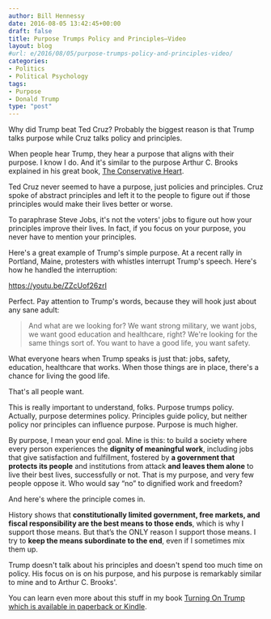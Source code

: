 ```yaml
---
author: Bill Hennessy
date: 2016-08-05 13:42:45+00:00
draft: false
title: Purpose Trumps Policy and Principles—Video
layout: blog
#url: e/2016/08/05/purpose-trumps-policy-and-principles-video/
categories:
- Politics
- Political Psychology
tags:
- Purpose
- Donald Trump
type: "post"
---
```


Why did Trump beat Ted Cruz? Probably the biggest reason is that Trump talks purpose while Cruz talks policy and principles.

When people hear Trump, they hear a purpose that aligns with their purpose. I know I do. And it's similar to the purpose Arthur C. Brooks explained in his great book, [The Conservative Heart](https://hennessysview.com/2015/08/11/how-to-sell-conservative-principles/).

Ted Cruz never seemed to have a purpose, just policies and principles. Cruz spoke of abstract principles and left it to the people to figure out if those principles would make their lives better or worse.

To paraphrase Steve Jobs, it's not the voters' jobs to figure out how your principles improve their lives. In fact, if you focus on your purpose, you never have to mention your principles.

Here's a great example of Trump's simple purpose. At a recent rally in Portland, Maine, protesters with whistles interrupt Trump's speech. Here's how he handled the interruption:

https://youtu.be/ZZcUof26zrI

Perfect. Pay attention to Trump's words, because they will hook just about any sane adult:



> And what are we looking for? We want strong military, we want jobs, we want good education and healthcare, right? We're looking for the same things sort of. You want to have a good life, you want safety.



What everyone hears when Trump speaks is just that: jobs, safety, education, healthcare that works. When those things are in place, there's a chance for living the good life.

That's all people want.

This is really important to understand, folks. Purpose trumps policy. Actually, purpose determines policy. Principles guide policy, but neither policy nor principles can influence purpose. Purpose is much higher.



By purpose, I mean your end goal. Mine is this: to build a society where every person experiences the **dignity of meaningful work**, including jobs that give satisfaction and fulfillment, fostered by **a government that protects its people** and institutions from attack **and leaves them alone** to live their best lives, successfully or not. That is my purpose, and very few people oppose it. Who would say “no” to dignified work and freedom? 





And here's where the principle comes in. 





History shows that **constitutionally limited government, free markets, and fiscal responsibility are the best means to those ends**, which is why I support those means. But that’s the ONLY reason I support those means. I try to **keep the means subordinate to the end**, even if I sometimes mix them up.





Trump doesn't talk about his principles and doesn't spend too much time on policy. His focus on is on his purpose, and his purpose is remarkably similar to mine and to Arthur C. Brooks'.





You can learn even more about this stuff in my book [Turning On Trump which is available in paperback or Kindle](https://amzn.to/29q1jGV).
